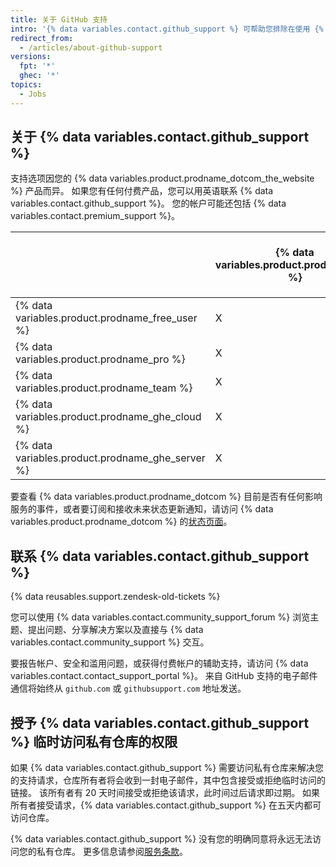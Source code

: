 ```yaml
---
title: 关于 GitHub 支持
intro: '{% data variables.contact.github_support %} 可帮助您排除在使用 {% data variables.product.prodname_dotcom %} 时遇到的问题。'
redirect_from:
  - /articles/about-github-support
versions:
  fpt: '*'
  ghec: '*'
topics:
  - Jobs
---
```


## 关于 {% data variables.contact.github_support %}

支持选项因您的 {% data variables.product.prodname_dotcom_the_website %} 产品而异。 如果您有任何付费产品，您可以用英语联系 {% data variables.contact.github_support %}。 您的帐户可能还包括 {% data variables.contact.premium_support %}。

|                                                    | {% data variables.product.prodname_gcf %} | 标准支持 | 高级支持 |
| -------------------------------------------------- | ----------------------------------------- | ---- | ---- |
| {% data variables.product.prodname_free_user %}  | X                                         |      |      |
| {% data variables.product.prodname_pro %}          | X                                         | X    |      |
| {% data variables.product.prodname_team %}         | X                                         | X    |      |
| {% data variables.product.prodname_ghe_cloud %}  | X                                         | X    | X    |
| {% data variables.product.prodname_ghe_server %} | X                                         | X    | X    |

要查看 {% data variables.product.prodname_dotcom %} 目前是否有任何影响服务的事件，或者要订阅和接收未来状态更新通知，请访问 {% data variables.product.prodname_dotcom %} 的[状态页面](https://www.githubstatus.com/)。

## 联系 {% data variables.contact.github_support %}

{% data reusables.support.zendesk-old-tickets %}

您可以使用 {% data variables.contact.community_support_forum %} 浏览主题、提出问题、分享解决方案以及直接与 {% data variables.contact.community_support %} 交互。

要报告帐户、安全和滥用问题，或获得付费帐户的辅助支持，请访问 {% data variables.contact.contact_support_portal %}。 来自 GitHub 支持的电子邮件通信将始终从 `github.com` 或 `githubsupport.com` 地址发送。

## 授予 {% data variables.contact.github_support %} 临时访问私有仓库的权限

如果 {% data variables.contact.github_support %} 需要访问私有仓库来解决您的支持请求，仓库所有者将会收到一封电子邮件，其中包含接受或拒绝临时访问的链接。 该所有者有 20 天时间接受或拒绝该请求，此时间过后请求即过期。 如果所有者接受请求，{% data variables.contact.github_support %} 在五天内都可访问仓库。

{% data variables.contact.github_support %} 没有您的明确同意将永远无法访问您的私有仓库。 更多信息请参阅[服务条款](/free-pro-team@latest/github/site-policy/github-terms-of-service#3-access)。
